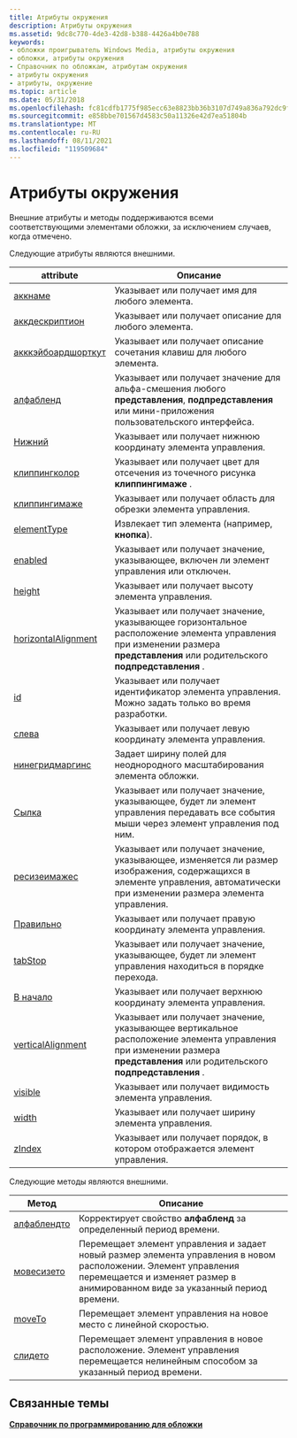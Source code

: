```yaml
---
title: Атрибуты окружения
description: Атрибуты окружения
ms.assetid: 9dc8c770-4de3-42d8-b388-4426a4b0e788
keywords:
- обложки проигрыватель Windows Media, атрибуты окружения
- обложки, атрибуты окружения
- Справочник по обложкам, атрибутам окружения
- атрибуты окружения
- атрибуты, окружение
ms.topic: article
ms.date: 05/31/2018
ms.openlocfilehash: fc81cdfb1775f985ecc63e8823bb36b3107d749a836a792dc9f72dc42b5832a7
ms.sourcegitcommit: e858bbe701567d4583c50a11326e42d7ea51804b
ms.translationtype: MT
ms.contentlocale: ru-RU
ms.lasthandoff: 08/11/2021
ms.locfileid: "119509684"
---
```

# <a name="ambient-attributes"></a>Атрибуты окружения

Внешние атрибуты и методы поддерживаются всеми соответствующими элементами обложки, за исключением случаев, когда отмечено.

Следующие атрибуты являются внешними.



| attribute                                                        | Описание                                                                                                                               |
|------------------------------------------------------------------|-------------------------------------------------------------------------------------------------------------------------------------------|
| [аккнаме](ambientattributes-accname.md)                         | Указывает или получает имя для любого элемента.                                                                                            |
| [аккдескриптион](ambientattributes-accdescription.md)           | Указывает или получает описание для любого элемента.                                                                                     |
| [акккэйбоардшорткут](ambientattributes-acckeyboardshortcut.md) | Указывает или получает описание сочетания клавиш для любого элемента.                                                                   |
| [алфабленд](ambientattributes-alphablend.md)                   | Указывает или получает значение для альфа-смешения любого **представления**, **подпредставления** или мини-приложения пользовательского интерфейса.                                                |
| [Нижний](ambientattributes-bottom.md)                           | Указывает или получает нижнюю координату элемента управления.                                                                              |
| [клиппингколор](ambientattributes-clippingcolor.md)             | Указывает или получает цвет для отсечения из точечного рисунка **клиппингимаже** .                                                           |
| [клиппингимаже](ambientattributes-clippingimage.md)             | Указывает или получает область для обрезки элемента управления.                                                                                 |
| [elementType](ambientattributes-elementtype.md)                 | Извлекает тип элемента (например, **кнопка**).                                                                             |
| [enabled](ambientattributes-enabled.md)                         | Указывает или получает значение, указывающее, включен ли элемент управления или отключен.                                                     |
| [height](ambientattributes-height.md)                           | Указывает или получает высоту элемента управления.                                                                                         |
| [horizontalAlignment](ambientattributes-horizontalalignment.md) | Указывает или получает значение, указывающее горизонтальное расположение элемента управления при изменении размера **представления** или родительского **подпредставления** . |
| [id](ambientattributes-id.md)                                   | Указывает или получает идентификатор элемента управления. Можно задать только во время разработки.                                                       |
| [слева](ambientattributes-left.md)                               | Указывает или получает левую координату элемента управления.                                                                                |
| [нинегридмаргинс](ambientattributes-ninegridmargins.md)         | Задает ширину полей для неоднородного масштабирования элемента обложки.                                                                      |
| [Сылка](ambientattributes-passthrough.md)                 | Указывает или получает значение, указывающее, будет ли элемент управления передавать все события мыши через элемент управления под ним.                 |
| [ресизеимажес](ambientattributes-resizeimages.md)               | Указывает или получает значение, указывающее, изменяется ли размер изображения, содержащихся в элементе управления, автоматически при изменении размера элемента управления.     |
| [Правильно](ambientattributes-right.md)                             | Указывает или получает правую координату элемента управления.                                                                               |
| [tabStop](ambientattributes-tabstop.md)                         | Указывает или получает значение, указывающее, будет ли элемент управления находиться в порядке перехода.                                               |
| [В начало](ambientattributes-top.md)                                 | Указывает или получает верхнюю координату элемента управления.                                                                                 |
| [verticalAlignment](ambientattributes-verticalalignment.md)     | Указывает или получает значение, указывающее вертикальное расположение элемента управления при изменении размера **представления** или родительского **подпредставления** .   |
| [visible](ambientattributes-visible.md)                         | Указывает или получает видимость элемента управления.                                                                                     |
| [width](ambientattributes-width.md)                             | Указывает или получает ширину элемента управления.                                                                                          |
| [zIndex](ambientattributes-zindex.md)                           | Указывает или получает порядок, в котором отображается элемент управления.                                                                        |



 

Следующие методы являются внешними.



| Метод                                             | Описание                                                                                                                                                          |
|----------------------------------------------------|----------------------------------------------------------------------------------------------------------------------------------------------------------------------|
| [алфаблендто](ambientattributes-alphablendto.md) | Корректирует свойство **алфабленд** за определенный период времени.                                                                                                           |
| [мовесизето](ambientattributes-movesizeto.md)     | Перемещает элемент управления и задает новый размер элемента управления в новом расположении. Элемент управления перемещается и изменяет размер в анимированном виде за указанный период времени. |
| [moveTo](ambientattributes-moveto.md)             | Перемещает элемент управления на новое место с линейной скоростью.                                                                                                               |
| [слидето](ambientattributes-slideto.md)           | Перемещает элемент управления в новое расположение. Элемент управления перемещается нелинейным способом за указанный период времени.                                                       |



 

## <a name="related-topics"></a>Связанные темы

<dl> <dt>

[**Справочник по программированию для обложки**](skin-programming-reference.md)
</dt> </dl>

 

 




